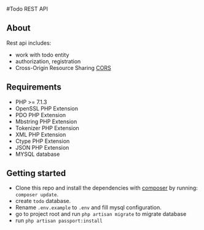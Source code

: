 #Todo REST API

## About

Rest api includes:
- work with todo entity
- authorization, registration
- Cross-Origin Resource Sharing [CORS](https://developer.mozilla.org/en-US/docs/Web/HTTP/CORS)

## Requirements

- PHP >= 7.1.3
- OpenSSL PHP Extension
- PDO PHP Extension
- Mbstring PHP Extension
- Tokenizer PHP Extension
- XML PHP Extension
- Ctype PHP Extension
- JSON PHP Extension
- MYSQL database


## Getting started

- Clone this repo and install the dependencies with [composer](https://getcomposer.org/) by running: `composer update`.
- create `todo` database.
- Rename `.env.example` to `.env` and fill mysql configuration.
- go to project root and run `php artisan migrate` to migrate database
- run `php artisan passport:install`
